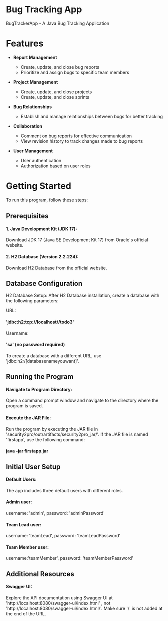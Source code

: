 # Bug Tracking App
BugTrackerApp - A Java Bug Tracking Application

# Features
- **Report Management**
  - Create, update, and close bug reports
  - Prioritize and assign bugs to specific team members
    
- **Project Management**
  - Create, update, and close projects
  - Create, update, and close sprints

- **Bug Relationships**
  - Establish and manage relationships between bugs for better tracking

- **Collaboration**
  - Comment on bug reports for effective communication
  - View revision history to track changes made to bug reports

- **User Management**
  - User authentication
  - Authorization based on user roles

    

# Getting Started

To run this program, follow these steps:

## Prerequisites
#### 1. Java Development Kit (JDK 17):
Download JDK 17 (Java SE Development Kit 17) from Oracle's official website.
#### 2. H2 Database (Version 2.2.224):
Download H2 Database from the official website.

## Database Configuration
H2 Database Setup:
After H2 Database installation, create a database with the following parameters:

URL: 
#### 'jdbc:h2:tcp://localhost//todo3'
Username: 
#### 'sa' (no password required)
To create a database with a different URL, use 'jdbc:h2:/[databasenameyouwant]'.
## Running the Program
#### Navigate to Program Directory:
Open a command prompt window and navigate to the directory where the program is saved.
#### Execute the JAR File:
Run the program by executing the JAR file in 'security2pro/out/artifacts/security2pro_jar/'. If the JAR file is named 'firstapp', use the following command:
#### java -jar firstapp.jar
## Initial User Setup
#### Default Users:
The app includes three default users with different roles.
#### Admin user:
username: 'admin', password: 'adminPassword'
#### Team Lead user:
username: 'teamLead', password: 'teamLeadPassword'
#### Team Member user:
username:'teamMember', password: 'teamMemberPassword'

## Additional Resources
#### Swagger UI:
Explore the API documentation using Swagger UI at 'http://localhost:8080/swagger-ui/index.html' 
, not 'http://localhost:8080/swagger-ui/index.html/'. Make sure '/' is not added at the end of the URL.
